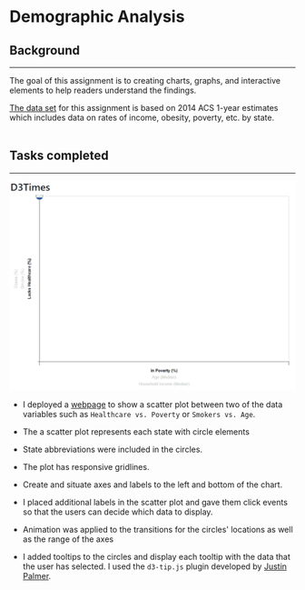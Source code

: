# Demographic Analysis 

## Background
- - -
The goal of this assignment is to creating charts, graphs, and interactive elements to help readers understand the findings.

[The data set](assets/data/data.csv) for this assignment is based on 2014 ACS 1-year estimates which includes data on rates of income, obesity, poverty, etc. by state.
<br>
<br>
## Tasks completed
- - -

![](Images\D3.gif)

* I deployed a [webpage](https://realdreammaker.github.io/Demographic-Analysis/) to show a scatter plot between two of the data variables such as `Healthcare vs. Poverty` or `Smokers vs. Age`.

* The a scatter plot represents each state with circle elements      
    
* State abbreviations were included in the circles.

* The plot has responsive gridlines.  

* Create and situate axes and labels to the left and bottom of the chart.

* I placed additional labels in the scatter plot and gave them click events so that the users can decide which data to display. 

* Animation was applied to the transitions for the circles' locations as well as the range of the axes

* I added tooltips to the circles and display each tooltip with the data that the user has selected. I used the `d3-tip.js` plugin developed by [Justin Palmer](https://github.com/Caged).





